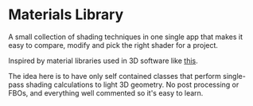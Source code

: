 Materials Library
=================

A small collection of shading techniques in one single app that makes it easy to compare, modify and pick the right shader for a project.

Inspired by material libraries used in 3D software like [this](http://www.reynantemartinez.com/cycles-material-studies.html).

The idea here is to have only self contained classes that perform single-pass shading calculations to light 3D geometry. No post processing or FBOs, and everything well commented so it's easy to learn.